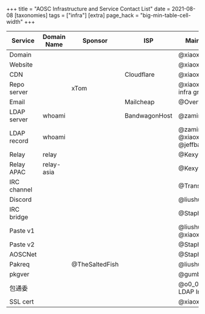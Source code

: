 +++
title = "AOSC Infrastructure and Service Contact List"
date = 2021-08-08
[taxonomies]
tags = ["infra"]
[extra]
page_hack = "big-min-table-cell-width"
+++

| Service | Domain Name | Sponsor | ISP | Maintainers |
|---------|-------------|---------|-----|-------------|
| Domain | | | | @xiaoxing |
| Website | | | | @xiaoxing |
| CDN | | | Cloudflare | @xiaoxing |
| Repo server | | xTom | | @xiaoxing, LDAP infra group |
| Email | | | Mailcheap | @OverfullHbox |
| LDAP server | whoami | | BandwagonHost | @zamirsun |
| LDAP record | whoami | | | @zamirsun, @xiaoxing, @jeffbai |
| Relay | relay | | | @KexyBiscuit |
| Relay APAC | relay-asia | | | @KexyBiscuit |
| IRC channel | | | | @TransmetaCPU |
| Discord | | | | @liushuyu |
| IRC bridge | | | | @Staph |
| Paste v1 | | | | @liushuyu @xiaoxing |
| Paste v2 | | | | @Staph |
| AOSCNet | | | | @Staph |
| Pakreq | | @TheSaltedFish | | @liushuyu |
| pkgver | | | | @gumblex |
| 包通委 | | | | @o0_0b (Lion), LDAP Infra group |
| SSL cert | | | | @xiaoxing |

